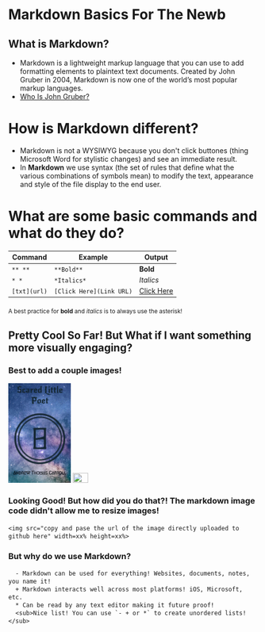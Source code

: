 # Markdown Basics For The Newb

## What is Markdown?
   - Markdown is a lightweight markup language that you can use to add formatting elements to plaintext text documents. 
   Created by John Gruber in 2004, Markdown is now one of the world’s most popular markup languages.
   - [Who Is John Gruber?](https://daringfireball.net/projects/markdown/)

# How is Markdown different?
  - Markdown is not a WYSIWYG because you don't click buttones (thing Microsoft Word for stylistic changes) and see an 
  immediate result.
  - In **Markdown** we use syntax (the set of rules that define what the various combinations of symbols mean) to 
  modify the text, appearance and style of the file display to the end user.
  
  # What are some basic commands and what do they do?
  |  **Command**  |  **Example**  |  **Output**  |
  | ------- | ------- | ------ |
  | `** **` | `**Bold**`  | **Bold** |
  | `* *`    | `*Italics*` | *Italics* |
  | ` [txt](url) `  | `[Click Here](Link URL)` |  [Click Here](https://iamandrewcarroll.github.io/reading-notes/)  |
  <sub>A best practice for **bold** and *italics* is to always use the asterisk!</sub>
  
  ## Pretty Cool So Far!  But What if I want something more visually engaging?
  ### Best to add a couple images!
  
  <img src="https://github.com/iAmAndrewCarroll/reading-notes/blob/main/3E1CB7AB-E6FB-4148-A0BB-075760EEBC43.PNG" width=25% height=25%> <img src="https://github.com/iAmAndrewCarroll/reading-notes/blob/main/4901FE86-F0C2-4AE7-B884-4B7596351F95.png" width=25% height=25%>
  
  ### Looking Good!  But how did you do that?!  The markdown image code didn't allow me to resize images!
  ```
  <img src="copy and pase the url of the image directly uploaded to github here" width=xx% height=xx%>
  ```
  
  ### But why do we use Markdown?
      - Markdown can be used for everything! Websites, documents, notes, you name it!
      + Markdown interacts well across most platforms! iOS, Microsoft, etc.
      * Can be read by any text editor making it future proof!
      <sub>Nice list! You can use `- + or *` to create unordered lists!</sub>
      
      

  
  
  
